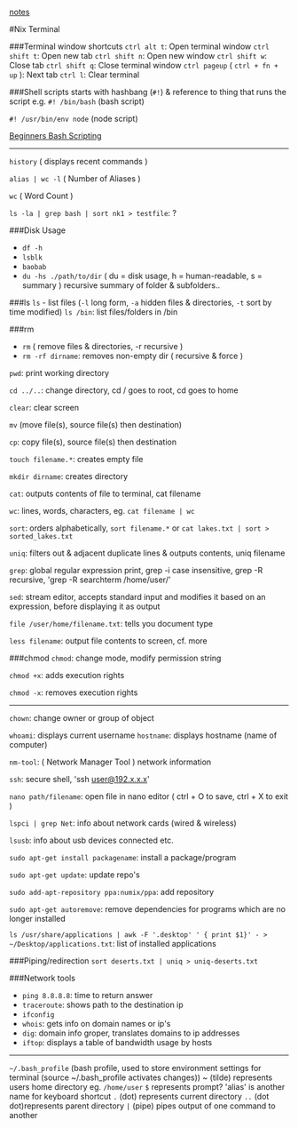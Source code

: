 [notes](notes.md)

#Nix Terminal

###Terminal window shortcuts
`ctrl alt t`: Open terminal window
`ctrl shift t`: Open new tab
`ctrl shift n`: Open new window
`ctrl shift w`: Close tab
`ctrl shift q`: Close terminal window
`ctrl pageup` ( `ctrl + fn + up` ): Next tab
`ctrl l`: Clear terminal

###Shell scripts
starts with hashbang (`#!`) & reference to thing that runs the script e.g.
`#! /bin/bash` (bash script)

`#! /usr/bin/env node` (node script)

[Beginners Bash Scripting](https://help.ubuntu.com/community/Beginners/BashScripting)

_________________

`history` ( displays recent commands )

`alias | wc -l` ( Number of Aliases )

`wc` ( Word Count )

`ls -la | grep bash | sort nk1 > testfile`: ?

###Disk Usage
- `df -h`
- `lsblk`
- `baobab`
- `du -hs ./path/to/dir` ( du = disk usage, h = human-readable, s = summary ) recursive summary of folder & subfolders..

###ls
`ls` - list files (`-l` long form, `-a` hidden files & directories, `-t` sort by time modified)
`ls /bin`: list files/folders in /bin

###rm
- `rm` ( remove files & directories, -r recursive )
- `rm -rf dirname`: removes non-empty dir ( recursive & force )

`pwd`: print working directory

`cd ../..`: change directory, cd / goes to root, cd goes to home

`clear`: clear screen

`mv` (move file(s), source file(s) then destination)

`cp`: copy file(s), source file(s) then destination

`touch filename.*`: creates empty file

`mkdir dirname`: creates directory

`cat`: outputs contents of file to terminal, cat filename

`wc`: lines, words, characters, eg. `cat filename | wc`

`sort`: orders alphabetically, `sort filename.*` or `cat lakes.txt | sort > sorted_lakes.txt`

`uniq`: filters out & adjacent duplicate lines & outputs contents, uniq filename

`grep`: global regular expression print, grep -i case insensitive, grep -R recursive, 'grep -R searchterm /home/user/'

`sed`: stream editor, accepts standard input and modifies it based on an expression, before displaying it as output

`file /user/home/filename.txt`: tells you document type

`less filename`: output file contents to screen, cf. more

###chmod
`chmod`: change mode, modify permission string

`chmod +x`: adds execution rights

`chmod -x`: removes execution rights

---

`chown`: change owner or group of object

`whoami`: displays current username
`hostname`: displays hostname (name of computer)

`nm-tool`: ( Network Manager Tool ) network information

`ssh`: secure shell, 'ssh user@192.x.x.x'

`nano path/filename`: open file in nano editor ( ctrl + O to save, ctrl + X to exit )

`lspci | grep Net`: info about network cards (wired & wireless)

`lsusb`: info about usb devices connected etc.

`sudo apt-get install packagename`: install a package/program

`sudo apt-get update`: update repo's

`sudo add-apt-repository ppa:numix/ppa`: add repository

`sudo apt-get autoremove`: remove dependencies for programs which are no longer installed

`ls /usr/share/applications | awk -F '.desktop' ' { print $1}' - > ~/Desktop/applications.txt`: list of installed applications


###Piping/redirection
`sort deserts.txt | uniq > uniq-deserts.txt`

###Network tools
- `ping 8.8.8.8`: time to return answer
- `traceroute`: shows path to the destination ip
- `ifconfig`
- `whois`: gets info on domain names or ip's
- `dig`: domain info groper, translates domains to ip addresses
- `iftop`: displays a table of bandwidth usage by hosts

----

`~/.bash_profile` (bash profile, used to store environment settings for terminal (source ~/.bash_profile activates changes))
~ (tilde) represents users home directory eg. `/home/user`
`$` represents prompt?
'alias' is another name for keyboard shortcut
`.` (dot) represents current directory
`..` (dot dot)represents parent directory
`|` (pipe) pipes output of one command to another
